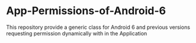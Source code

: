 # App-Permissions-of-Android-6
This repository provide a generic class for Android 6 and previous versions requesting permission dynamically with in the Application
